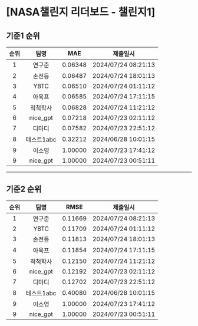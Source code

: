 # [NASA챌린지 리더보드 - 챌린지1]
## 기준1 순위
| 순위 | 팀명 | MAE | 제출일시 |
|:----:|:----:|:-----:|:----:|
| 1 | 연구준 | 0.06348 | 2024/07/24 08:21:13 |
| 2 | 손전등 | 0.06487 | 2024/07/24 18:01:13 |
| 3 | YBTC | 0.06510 | 2024/07/24 01:11:12 |
| 4 | 아육프 | 0.06585 | 2024/07/24 17:11:15 |
| 5 | 척척학사 | 0.06828 | 2024/07/24 11:21:12 |
| 6 | nice_gpt | 0.07218 | 2024/07/23 02:11:12 |
| 7 | 디마디 | 0.07582 | 2024/07/23 22:51:12 |
| 8 | 테스트1abc | 0.32212 | 2024/06/28 10:01:15 |
| 9 | 이소영 | 1.00000 | 2024/07/23 17:41:12 |
| 9 | nice_gpt | 1.00000 | 2024/07/23 00:51:11 |
___
## 기준2 순위
| 순위 | 팀명 | RMSE | 제출일시 |
|:----:|:----:|:-----:|:----:|
| 1 | 연구준 | 0.11669 | 2024/07/24 08:21:13 |
| 2 | YBTC | 0.11709 | 2024/07/24 01:11:12 |
| 3 | 손전등 | 0.11813 | 2024/07/24 18:01:13 |
| 4 | 아육프 | 0.11854 | 2024/07/24 17:11:15 |
| 5 | 척척학사 | 0.12150 | 2024/07/24 11:21:12 |
| 6 | nice_gpt | 0.12192 | 2024/07/23 02:11:12 |
| 7 | 디마디 | 0.12702 | 2024/07/23 22:51:12 |
| 8 | 테스트1abc | 0.40080 | 2024/06/28 10:01:15 |
| 9 | 이소영 | 1.00000 | 2024/07/23 17:41:12 |
| 9 | nice_gpt | 1.00000 | 2024/07/23 00:51:11 |
